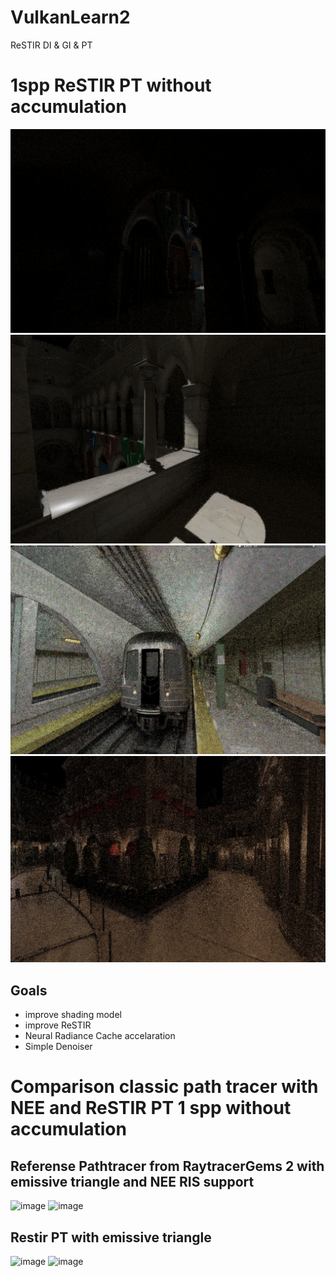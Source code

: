 # VulkanLearn2

ReSTIR DI & GI & PT

# 1spp ReSTIR PT without accumulation

![image](https://github.com/collateraris/VulkanLearn2/blob/main/img/restir_pt_sponza_1spp_witho2.png)
![image](https://github.com/collateraris/VulkanLearn2/blob/main/img/restir_pt_sponza_1spp_witho.png)
![image](https://github.com/collateraris/VulkanLearn2/blob/main/img/1spp_alias_table_restir_pt.jpeg)
![image](https://github.com/collateraris/VulkanLearn2/blob/main/img/1spp_alias_table_restir_pt_2.jpeg)

## Goals

- improve shading model
- improve ReSTIR
- Neural Radiance Cache accelaration
- Simple Denoiser

# Comparison classic path tracer with NEE and ReSTIR PT 1 spp without accumulation

## Referense Pathtracer from RaytracerGems 2 with emissive triangle and NEE RIS support

![image](https://github.com/collateraris/VulkanLearn2/blob/main/img/ref_path_bistro_interior_1spp_1.jpeg)
![image](https://github.com/collateraris/VulkanLearn2/blob/main/img/ref_path_bistro_interior_1spp_2.jpeg)

## Restir PT with emissive triangle

![image](https://github.com/collateraris/VulkanLearn2/blob/main/img/restir_pt_bistro_interior_1spp_1.jpeg)
![image](https://github.com/collateraris/VulkanLearn2/blob/main/img/restir_pt_bistro_interior_1spp_2.jpeg)
